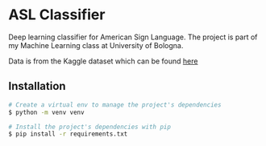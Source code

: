 # ASL Classifier

Deep learning classifier for American Sign Language. The project is part of my Machine Learning class at University of Bologna.

Data is from the Kaggle dataset which can be found [here](https://www.kaggle.com/grassknoted/asl-alphabet)

## Installation

```bash
# Create a virtual env to manage the project's dependencies
$ python -m venv venv

# Install the project's dependencies with pip
$ pip install -r requirements.txt
```

